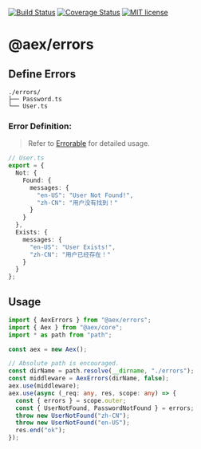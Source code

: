 [![Build Status](https://travis-ci.org/aex-ts-node/errors?branch=master)](https://travis-ci.org/aex-ts-node/errors.svg?branch=master)
[![Coverage Status](https://coveralls.io/repos/github/aex-ts-node/errors/badge.svg?branch=master)](https://coveralls.io/github/aex-ts-node/errors?branch=master)
[![MIT license](http://img.shields.io/badge/license-MIT-brightgreen.svg)](http://opensource.org/licenses/MIT)

# @aex/errors

## Define Errors

```
./errors/
├── Password.ts
└── User.ts
```

### Error Definition:

> Refer to [Errorable](https://github.com/calidion/errorable) for detailed usage.

```ts
// User.ts
export = {
  Not: {
    Found: {
      messages: {
        "en-US": "User Not Found!",
        "zh-CN": "用户没有找到！"
      }
    }
  },
  Exists: {
    messages: {
      "en-US": "User Exists!",
      "zh-CN": "用户已经存在！"
    }
  }
};
```

## Usage

```ts
import { AexErrors } from "@aex/errors";
import { Aex } from "@aex/core";
import * as path from "path";

const aex = new Aex();

// Absolute path is encouraged.
const dirName = path.resolve(__dirname, "./errors");
const middleware = AexErrors(dirName, false);
aex.use(middleware);
aex.use(async (_req: any, res, scope: any) => {
  const { errors } = scope.outer;
  const { UserNotFound, PasswordNotFound } = errors;
  throw new UserNotFound("zh-CN");
  throw new UserNotFound("en-US");
  res.end("ok");
});
```
